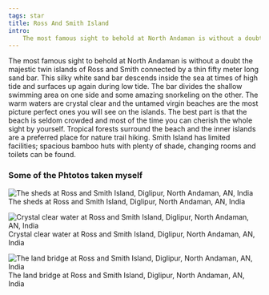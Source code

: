 ```yaml
---
tags: star
title: Ross And Smith Island
intro:
    The most famous sight to behold at North Andaman is without a doubt the majestic twin islands of Ross and Smith connected by a thin fifty meter long sand bar. This silky white sand bar descends inside the sea at times of high tide and surfaces up again during low tide. The bar divides the shallow swimming area on one side and some amazing snorkeling on the other. The warm waters are crystal clear and the untamed virgin beaches are the most picture perfect ones you will see on the islands. The best part is that the beach is seldom crowded and most of the time you can cherish the whole sight by yourself. Tropical forests surround the beach and the inner islands are a preferred place for nature trail hiking. Smith Island has limited facilities; spacious bamboo huts with plenty of shade, changing rooms and toilets can be found.
---
```


The most famous sight to behold at North Andaman is without a doubt the majestic twin islands of Ross and Smith connected by a thin fifty meter long sand bar. This silky white sand bar descends inside the sea at times of high tide and surfaces up again during low tide. The bar divides the shallow swimming area on one side and some amazing snorkeling on the other. The warm waters are crystal clear and the untamed virgin beaches are the most picture perfect ones you will see on the islands. The best part is that the beach is seldom crowded and most of the time you can cherish the whole sight by yourself. Tropical forests surround the beach and the inner islands are a preferred place for nature trail hiking. Smith Island has limited facilities; spacious bamboo huts with plenty of shade, changing rooms and toilets can be found.


### Some of the Phtotos taken myself

![The sheds at Ross and Smith Island, Diglipur, North Andaman, AN, India](https://lh3.googleusercontent.com/6F0uxJBsVMgQByeBM4sjbbyPo-Bq6OfgZfxbdX11cVIcN4sJNvjzfyyH-34ft4e9SfO5TqXmrUNZTa-fsAHeRPpZ9y2-vZjajKQMhoU2lAExVXTIptE2wCx2HLtLF1irIMiDJmoxgIgTjbmoi3xUqA79BvSVjYsiC-qubooAeLB_bRKnpVVmfqp09Eu5ZuTYJk4ufoILZ-r1w4tpxXJRDgZBAxkwxka7UmIvE8hz41NkSRI3RseThdxMFdxfaLfMMH04SVe6oakQANvi6okwLXOguMjr1HZqSlBOPAnkc4Uq6Lr_z3cuVERNPACypSB7-yQjyaaUHtGGwKRfrAoAHMEvv0zeENYPRbFEqOS_3lQM6KLxg5reESBRNyLm62Obfm-D3WRx65AcFK_brbMNrKxh2mJm2SDLCQTUFLzq07TeC7RJJGnfLkwHlwtwScg3MqrMgC0NlcIeXJ7iwcNEcaTzVIPyRAGs3PomDSQLYdbEq2XxJntBie3Tcu6dq9kHDMp-8VDxqUAwSAxiPy2xHb12wbZYoTgsG9T435LJUn3qMMdcR0JunOrtyx1VLEVretKcBGxt0gUP8UZMTNLVEVh_-0_BP-XRXHJd10VH=w1024-h768-no)
The sheds at Ross and Smith Island, Diglipur, North Andaman, AN, India


![Crystal clear water at Ross and Smith Island, Diglipur, North Andaman, AN, India](https://lh3.googleusercontent.com/GWJOfi2dtZK28TOg59galooUhSCUoueSfX9R5Mv5szFsRM2MyG5LZO97dewJBeJcPXoWKCkiYVbMjs4zVjbAFSgZLwhGoOOPSk6r7UnN8JAR_HdM94_7oGETIgPZ8459SSebaCalSOPTmiDuqjrS0B2N68ScotCHHdmgSS6GfTt7rY2oc64ZbTaPjmGO2PLV0gWz3djdCb-yRqeiD4O5ffBGKLswlS_7ArVfaD_0KtgPZFXuTDq0fzGnhdZSfAH-Eh3j8JyzfgR14zBWqTO2sJg2r4Us1A4Yjhi9Dqt3kKo3YTnpw21ZsQ12zrW5ySHz3m9kdzhAESLsAysAD8PDwBXhKQCI5U7odC4rmS_4qTZTff4ZrIdFpsj7V1c6aPjoMyYpUMlfZsWVluLkvfW-7spkqLCtWvjsOqJ9xR4RloZZZfhHFt85Xztd4UJRpTsdX_RcN2w7a8asIJXlkzKSHTWtM1ZvvrdrPg4ljjomcL2A_iiBNMHQmyb1VTMxzxvGcKQw_MBe7mM9cBuh3MYLF_4RbOHZgS6IY9rwF4TcbN0zXYdApBe95f9CqOjc0dG0lSs22gzY4hgHh-fqUQXa_PioxYUGs7DO6UqBs093=w1024-h768-no)
Crystal clear water at Ross and Smith Island, Diglipur, North Andaman, AN, India


![The land bridge at Ross and Smith Island, Diglipur, North Andaman, AN, India](https://lh3.googleusercontent.com/PLwshQNvspHbDSkuU2zHtvlKO68-aOERfGpS-bu7mm1DZ3FdoJtoVe4q6aEQlDPAbYFQ58JGRs_KXZwXeRaLw7UzOnMNiw-JzBqJCthtdyoFwXqXXIOA1XaVIr6BIs-sylKtfSs0uqJo7-vlZZxYKd6IOGn3_vLaW8epfqZyEgKG9-d3EnvZx4n4G4cx0pG9TOu10q6towjI_ZO4HCKeJXg-ddI9oaDdZU6Znl7OMqYlTRNEWF5HE-J2k9wBjZ4NUfSA6IqXNwNCH3dgKdtwf91vtPU3_iZ-YZnHIj5TrczTOvI4el6Y0CFuMGmjWHYx7lzGx1TnHrMThWINamC7gHWFGD93zdfDKlGFIetfS1W7bHKz9GEmzPK3kS9085cUO3GqtaExsA1AZi8E6kJPggK09DYOA1hdw1B2WUj3lDSyfd70tV4mIFQeMWTQ3O5v4JdR1WMp1K833wIDHH0ebsGChktvZBlturm5TgZBm1uD8DhYw-02-f3NO4BIfEZWmzzmQdvDtm4oxzU-ru-seyD4nrzZDuqdpBSDJ8ciyxRCvJY2fdIEdfcd10sMWTh1kItuQ_9wy0bNxs8Hs38J5pyQVqisIm82kcquamws=w1024-h768-no)
The land bridge at Ross and Smith Island, Diglipur, North Andaman, AN, India